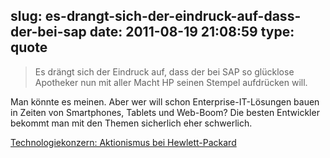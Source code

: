 slug: es-drangt-sich-der-eindruck-auf-dass-der-bei-sap
date: 2011-08-19 21:08:59
type: quote
---

> Es drängt sich der Eindruck auf, dass der bei SAP so glücklose Apotheker nun mit aller Macht HP seinen Stempel aufdrücken will.

Man könnte es meinen. Aber wer will schon Enterprise-IT-Lösungen bauen in Zeiten von Smartphones, Tablets und Web-Boom? Die besten Entwickler bekommt man mit den Themen sicherlich eher schwerlich.

 [Technologiekonzern: Aktionismus bei Hewlett-Packard](http://www.faz.net/artikel/C30106/technologiekonzern-aktionismus-bei-hewlett-packard-30488188.html)
